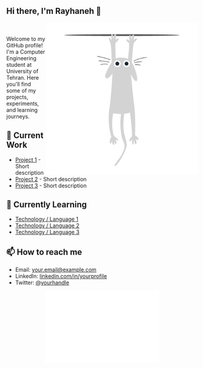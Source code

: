 ## Hi there, I'm Rayhaneh 👋

<img src="cat escape.gif" alt="Top Right GIF" width="400" align="right"/>
<br><br>
Welcome to my GitHub profile! I'm a Computer Engineering student at University of Tehran.  
Here you'll find some of my projects, experiments, and learning journeys.  


## 🔭 Current Work
- [Project 1](#) - Short description
- [Project 2](#) - Short description
- [Project 3](#) - Short description

## 🌱 Currently Learning
- [Technology / Language 1](#)
- [Technology / Language 2](#)
- [Technology / Language 3](#)

## 📫 How to reach me
- Email: [your.email@example.com](mailto:your.email@example.com)
- LinkedIn: [linkedin.com/in/yourprofile](#)
- Twitter: [@yourhandle](#)

<p align="center">
  <img src="White Cat Peeping.gif" alt="Bottom Center GIF" width="300"/>
</p>
